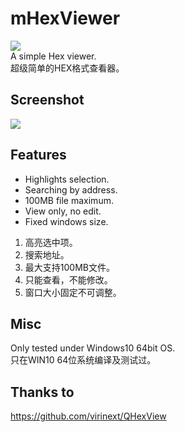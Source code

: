 # mHexViewer
![ ](https://i.ibb.co/Q8htwyK/qt-logo.jpg)  
A simple Hex viewer.   
超级简单的HEX格式查看器。

## Screenshot
![ ](https://i.ibb.co/VJSTpyN/2023-01-12-183046.jpg)

## Features
- Highlights selection.
- Searching by address.
- 100MB file maximum.
- View only, no edit. 
- Fixed windows size.  
1. 高亮选中项。
2. 搜索地址。
3. 最大支持100MB文件。
4. 只能查看，不能修改。
5. 窗口大小固定不可调整。

## Misc
Only tested under Windows10 64bit OS.  
只在WIN10 64位系统编译及测试过。

## Thanks to
https://github.com/virinext/QHexView

